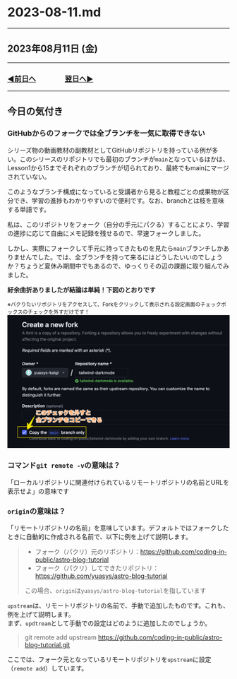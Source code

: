 # 2023-08-11.md

---

## 2023年08月11日 (金)

---

### [◀️前日へ](https://github.com/yuasys/chatty-journal/blob/main/2023/08/2023-08-10.md)&emsp;&emsp;&emsp;&emsp;[翌日へ▶️](https://github.com/yuasys/chatty-journal/blob/main/2023/08/2023-08-12.md)

---

## 今日の気付き

### GitHubからのフォークでは全ブランチを一気に取得できない

シリーズ物の動画教材の副教材としてGitHubリポジトリを持っている例が多い。このシリースのリポジトリでも最初のブランチが`main`となっているほかは、Lesson1から15までそれぞれのブランチが切られており、最終でもmainにマージされていない。  

このようなブランチ構成になっていると受講者から見ると教程ごとの成果物が区分でき、学習の進捗もわかりやすいので便利です。なお、branchとは枝を意味する単語です。

私は、このリポジトリをフォーク（自分の手元にパクる）することにより、学習の進捗に応じて自由にメモ記録を残せるので、早速フォークしました。  

しかし、実際にフォークして手元に持ってきたものを見たら`main`ブランチしかありませんでした。では、全ブランチを持って来るにはどうしたいいのでしょうか？ちょうど夏休み期間中でもあるので、ゆっくりその辺の課題に取り組んでみました。

<b>紆余曲折ありましたが結論は単純！下図のとおりです</b>
<p>
<small>※パクりたいリポジトリをアクセスして、Forkをクリックして表示される設定画面のチェックボックスのチェックを外すだけです！</small>
<img src="https://github.com/yuasys/chatty-journal/blob/main/images/2023-08-11%2021-00-35.png?raw=true" width="640">
</p>

### コマンド`git remote -v`の意味は？

「ローカルリポジトリに関連付けられているリモートリポジトリの名前とURLを表示せよ」の意味です

### `origin`の意味は？

「リモートリポジトリの名前」を意味しています。デフォルトではフォークしたときに自動的に作成される名前で、以下に例を上げて説明します。

> - フォーク（パクリ）元のリポジトリ：https://github.com/coding-in-public/astro-blog-tutorial
> - フォーク（パクリ）してできたリポジトリ：https://github.com/yuasys/astro-blog-tutorial
>
> この場合、`origin`は`yuasys/astro-blog-tutorial`を指しています

 `upstream`は、リモートリポジトリの名前で、手動で追加したものです。これも、例を上げて説明します。  
 まず、`updtream`として手動での設定はどのように追加したのでしょうか。

> git remote add upstream https://github.com/coding-in-public/astro-blog-tutorial.git

ここでは、フォーク元となっているリモートリポジトリを`upstream`に設定（`remote add`）しています。
